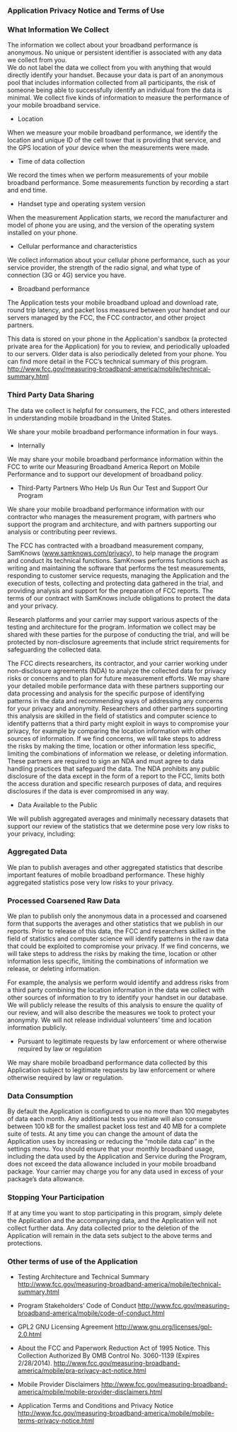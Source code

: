 ### Application Privacy Notice and Terms of Use

### What Information We Collect
The information we collect about your broadband performance is anonymous.  No unique or persistent identifier is associated with any data we collect from you.  
We do not label the data we collect from you with anything that would directly identify your handset.  Because your data is part of an anonymous pool that includes information collected from all participants, the risk of someone being able to successfully identify an individual from the data is minimal.
We collect five kinds of information to measure the performance of your mobile broadband service.

* Location

When we measure your mobile broadband performance, we identify the location and unique ID of the cell tower that is providing that service, and the GPS location of your device when the measurements were made.

* Time of data collection

We record the times when we perform measurements of your mobile broadband performance.  Some measurements function by recording a start and end time.

* Handset type and operating system version

When the measurement Application starts, we record the manufacturer and model of phone you are using, and the version of the operating system installed on your phone.

* Cellular performance and characteristics

We collect information about your cellular phone performance, such as your service provider, the strength of the radio signal, and what type of connection (3G or 4G) service you have.

* Broadband performance 

The Application tests your mobile broadband upload and download rate, round trip latency, and packet loss measured between your handset and our servers managed by the FCC, the FCC contractor, and other project partners.

This data is stored on your phone in the Application's sandbox (a protected private area for the Application) for you to review, and periodically uploaded to our servers.  Older data is also periodically deleted from your phone. You can find more detail in the FCC’s technical summary of this program. http://www.fcc.gov/measuring-broadband-america/mobile/technical-summary.html

### Third Party Data Sharing

The data we collect is helpful for consumers, the FCC, and others interested in understanding mobile broadband in the United States.  

We share your mobile broadband performance information in four ways.

* Internally

We may share your mobile broadband performance information within the FCC to write our Measuring Broadband America Report on Mobile Performance and to support our development of broadband policy.

* Third-Party Partners Who Help Us Run Our Test and Support Our Program

We share your mobile broadband performance information with our contractor who manages the measurement program, with partners who support the program and architecture, and with partners supporting our analysis or contributing peer reviews.

The FCC has contracted with a broadband measurement company, SamKnows (www.samknows.com/privacy), to help manage the program and conduct its technical functions.  SamKnows performs functions such as writing and maintaining the software that performs the test measurements, responding to customer service requests, managing the Application and the execution of tests, collecting and protecting data gathered in the trial, and providing analysis and support for the preparation of FCC reports.  The terms of our contract with SamKnows include obligations to protect the data and your privacy.

Research platforms and your carrier may support various aspects of the testing and architecture for the program.  Information we collect may be shared with these parties for the purpose of conducting the trial, and will be protected by non-disclosure agreements that include strict requirements for safeguarding the collected data.  

The FCC directs researchers, its contractor, and your carrier working under non-disclosure agreements (NDA) to analyze the collected data for privacy risks or concerns and to plan for future measurement efforts.  We may share your detailed mobile performance data with these partners supporting our data processing and analysis for the specific purpose of identifying patterns in the data and recommending ways of addressing any concerns for your privacy and anonymity.  Researchers and other partners supporting this analysis are skilled in the field of statistics and computer science to identify patterns that a third party might exploit in ways to compromise your privacy, for example by comparing the location information with other sources of information.  If we find concerns, we will take steps to address the risks by making the time, location or other information less specific, limiting the combinations of information we release, or deleting information.  These partners are required to sign an NDA and must agree to data handling practices that safeguard the data.  The NDA prohibits any public disclosure of the data except in the form of a report to the FCC, limits both the access duration and specific research purposes of data, and requires disclosures if the data is ever compromised in any way.

* Data Available to the Public

We will publish aggregated averages and minimally necessary datasets that support our review of the statistics that we determine pose very low risks to your privacy, including:  

### Aggregated Data

We plan to publish averages and other aggregated statistics that describe important features of mobile broadband performance.  These highly aggregated statistics pose very low risks to your privacy.

### Processed Coarsened Raw Data

We plan to publish only the anonymous data in a processed and coarsened form that supports the averages and other statistics that we publish in our reports.  Prior to release of this data, the FCC and researchers skilled in the field of statistics and computer science will identify patterns in the raw data that could be exploited to compromise your privacy.  If we find concerns, we will take steps to address the risks by making the time, location or other information less specific, limiting the combinations of information we release, or deleting information.  

For example, the analysis we perform would identify and address risks from a third party combining the location information in the data we collect with other sources of information to try to identify your handset in our database.  We will publicly release the results of this analysis to ensure the quality of our review, and will also describe the measures we took to protect your anonymity.  We will not release individual volunteers’ time and location information publicly.  


* Pursuant to legitimate requests by law enforcement or where otherwise required by law or regulation

We may share mobile broadband performance data collected by this Application subject to legitimate requests by law enforcement or where otherwise required by law or regulation.


### Data Consumption


By default the Application is configured to use no more than 100 megabytes of data each month.  Any additional tests you initiate will also consume between 100 kB for the smallest packet loss test and 40 MB for a complete suite of tests.  At any time you can change the amount of data the Application uses by increasing or reducing the “mobile data cap” in the settings menu.  You should ensure that your monthly broadband usage, including the data used by the Application and Service during the Program, does not exceed the data allowance included in your mobile broadband package.  Your carrier may charge you for any data used in excess of your package’s data allowance.


### Stopping Your Participation

If at any time you want to stop participating in this program, simply delete the Application and the accompanying data, and the Application will not collect further data.  Any data collected prior to the deletion of the Application will remain in the data sets subject to the above terms and protections.  

### Other terms of use of the Application 

* Testing Architecture and Technical Summary http://www.fcc.gov/measuring-broadband-america/mobile/technical-summary.html

* Program Stakeholders’ Code of Conduct http://www.fcc.gov/measuring-broadband-america/mobile/code-of-conduct.html

* GPL2 GNU Licensing Agreement http://www.gnu.org/licenses/gpl-2.0.html

* About the FCC and Paperwork Reduction Act of 1995 Notice.  This Collection Authorized By OMB Control No. 3060-1139 (Expires 2/28/2014). http://www.fcc.gov/measuring-broadband-america/mobile/pra-privacy-act-notice.html

* Mobile Provider Disclaimers http://www.fcc.gov/measuring-broadband-america/mobile/mobile-provider-disclaimers.html

* Application Terms and Conditions and Privacy Notice  http://www.fcc.gov/measuring-broadband-america/mobile/mobile-terms-privacy-notice.html



